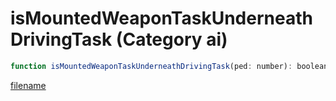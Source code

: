 # isMountedWeaponTaskUnderneathDrivingTask (Category ai)

```js
function isMountedWeaponTaskUnderneathDrivingTask(ped: number): boolean
```

[filename](isMountedWeaponTaskUnderneathDrivingTask_m.md ':include')